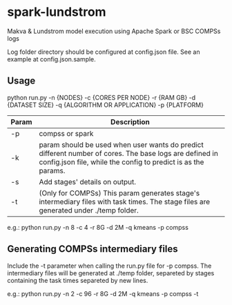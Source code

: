 # spark-lundstrom
Makva &amp; Lundstrom model execution using Apache Spark or BSC COMPSs logs

Log folder directory should be configured at config.json file. See an example at config.json.sample.

## Usage
python run.py -n {NODES} -c {CORES PER NODE} -r {RAM GB} -d {DATASET SIZE} -q {ALGORITHM OR APPLICATION} -p {PLATFORM}

| Param  | Description |
| ------------- | ------------- |
| -p | compss or spark |
| -k | param should be used when user wants do predict different number of cores. The base logs are defined in config.json file, while the config to predict is as the params. |
| -s | Add stages' details on output. 
| -t | (Only for COMPSs) This param generates stage's intermediary files with task times. The stage files are generated under ./temp folder. |

e.g.: python run.py -n 8 -c 4 -r 8G -d 2M -q kmeans -p compss

## Generating COMPSs intermediary files
Include the -t parameter when calling the run.py file for -p compss. The intermediary files will be generated at ./temp folder, separeted by stages containing the task times separeted by new lines.

e.g.: python run.py -n 2 -c 96 -r 8G -d 2M -q kmeans -p compss -t